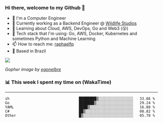 ### Hi there, welcome to my Github 👋

- 📖 I'm a Computer Engineer
- 🔭 Currently working as a Backend Engineer @ [Wildlife Studios](https://wildlifestudios.com/)
- 🌱 Learning about Cloud, AWS, DevOps, Go and Web3 (😲)
- 🚀 Tech stack that I'm using: Go, AWS, Docker, Kubernetes and sometimes Python and Machine Learning
- 📫 How to reach me: [raphaelfp](https://linkedin.com/in/raphaelfp)
- 🏡 Based in Brazil

![](https://github.com/raphaelfp/gophers/blob/master/.thumb/animation/morning-coffee-3x.gif)

*Gopher image by [egonelbre](https://github.com/egonelbre/)*

### 📊 This week I spent my time on (WakaTime)

---

<!--START_SECTION:waka-->

```text
sh                                ████████▒░░░░░░░░░░░░░░░░   33.86 %
Go                                ███████▒░░░░░░░░░░░░░░░░░   29.24 %
YAML                              ████▒░░░░░░░░░░░░░░░░░░░░   16.88 %
C#                                ██▒░░░░░░░░░░░░░░░░░░░░░░   08.82 %
Other                             █▒░░░░░░░░░░░░░░░░░░░░░░░   05.78 %
```

<!--END_SECTION:waka-->
